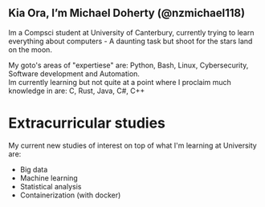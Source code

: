 ## Kia Ora, I’m Michael Doherty (@nzmichael118)
Im a Compsci student at University of Canterbury, currently trying to learn everything about computers - A daunting task but shoot for the stars land on the moon. 

My goto's areas of "expertiese" are: Python, Bash, Linux, Cybersecurity, Software development and Automation. <br>
Im currently learning but not quite at a point where I proclaim much knowledge in are: C, Rust, Java, C#, C++
# Extracurricular studies
My current new studies of interest on top of what I'm learning at University are:
- Big data
- Machine learning
- Statistical analysis 
- Containerization (with docker)
